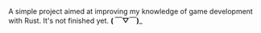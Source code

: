 A simple project aimed at improving my knowledge of game development with Rust. It's not finished yet.          ____( ￣▽￣)_____
